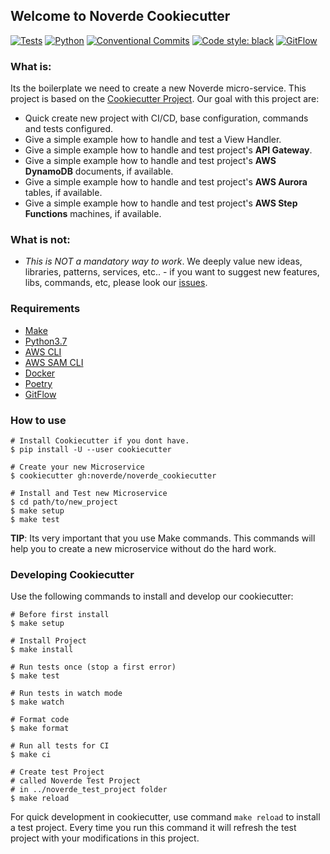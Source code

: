 ## Welcome to Noverde Cookiecutter

[![Tests](https://github.com/noverde/noverde_cookiecutter/workflows/tests/badge.svg)](https://github.com/noverde/noverde_cookiecutter/actions)
[![Python](https://img.shields.io/badge/python-3.7-green)](https://www.python.org)
[![Conventional Commits](https://img.shields.io/badge/Conventional%20Commits-1.0.0-yellow.svg)](https://conventionalcommits.org)
<a href="https://github.com/psf/black"><img alt="Code style: black"
src="https://img.shields.io/badge/code%20style-black-000000.svg"></a>
[![GitFlow](https://img.shields.io/badge/GitFlow-Friendly-brightgreen)](https://www.atlassian.com/git/tutorials/comparing-workflows/gitflow-workflow)

### What is:

Its the boilerplate we need to create a new Noverde micro-service. This
project is based on the
[Cookiecutter Project](https://github.com/cookiecutter/cookiecutter).
Our goal with this project are:

* Quick create new project with CI/CD, base configuration, commands and
  tests configured.
* Give a simple example how to handle and test a View Handler.
* Give a simple example how to handle and test project's **API
  Gateway**.
* Give a simple example how to handle and test project's **AWS
  DynamoDB** documents, if available.
* Give a simple example how to handle and test project's **AWS Aurora**
  tables, if available.
* Give a simple example how to handle and test project's **AWS Step
  Functions** machines, if available.

### What is not:

* *This is NOT a mandatory way to work*. We deeply value new ideas,
  libraries, patterns, services, etc.. - if you want to suggest new
  features, libs, commands, etc, please look our
  [issues](https://github.com/noverde/noverde_cookiecutter/issues).

### Requirements

* [Make](https://www.gnu.org/software/make/)
* [Python3.7](https://www.python.org)
* [AWS CLI](https://aws.amazon.com/cli/)
* [AWS SAM CLI](https://docs.aws.amazon.com/serverless-application-model/latest/developerguide/serverless-sam-cli-install.html)
* [Docker](https://www.docker.com)
* [Poetry](https://python-poetry.org/)
* [GitFlow](https://github.com/petervanderdoes/gitflow-avh/wiki/Installation)

### How to use
```shell
# Install Cookiecutter if you dont have.
$ pip install -U --user cookiecutter

# Create your new Microservice
$ cookiecutter gh:noverde/noverde_cookiecutter

# Install and Test new Microservice
$ cd path/to/new_project
$ make setup
$ make test
```

**TIP**: Its very important that you use Make commands. This commands will help you to create a new microservice without do the hard work.

### Developing Cookiecutter

Use the following commands to install and develop our cookiecutter:

```shell
# Before first install
$ make setup

# Install Project
$ make install

# Run tests once (stop a first error)
$ make test

# Run tests in watch mode
$ make watch

# Format code
$ make format

# Run all tests for CI
$ make ci

# Create test Project
# called Noverde Test Project
# in ../noverde_test_project folder
$ make reload
```

For quick development in cookiecutter, use command `make reload` to
install a test project. Every time you run this command it will refresh
the test project with your modifications in this project.
